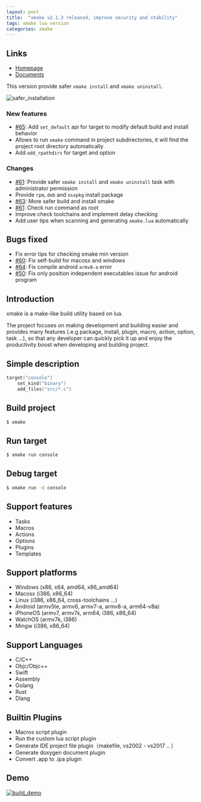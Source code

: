 ```yaml
---
layout: post
title:  "xmake v2.1.3 released, improve security and stability"
tags: xmake lua version 
categories: xmake
---
```


## Links

* [Homepage](http://www.xmake.io/)
* [Documents](http://www.xmake.io/#home)

This version provide safer `xmake install` and `xmake uninstall`.

![safer_installation](/static/img/xmake/safer_installation.png)

### New features

* [#65](https://github.com/xmake-io/xmake/pull/65): Add `set_default` api for target to modify default build and install behavior
* Allows to run `xmake` command in project subdirectories, it will find the project root directory automatically
* Add `add_rpathdirs` for target and option

### Changes

* [#61](https://github.com/xmake-io/xmake/pull/61): Provide safer `xmake install` and `xmake uninstall` task with administrator permission
* Provide `rpm`, `deb` and `osxpkg` install package
* [#63](https://github.com/xmake-io/xmake/pull/63): More safer build and install xmake
* [#61](https://github.com/xmake-io/xmake/pull/61): Check run command as root
* Improve check toolchains and implement delay checking
* Add user tips when scanning and generating `xmake.lua` automatically

## Bugs fixed

* Fix error tips for checking xmake min version
* [#60](https://github.com/xmake-io/xmake/issues/60): Fix self-build for macosx and windows
* [#64](https://github.com/xmake-io/xmake/issues/64): Fix compile android `armv8-a` error
* [#50](https://github.com/xmake-io/xmake/issues/50): Fix only position independent executables issue for android program








## Introduction 

xmake is a make-like build utility based on lua. 

The project focuses on making development and building easier and provides many features (.e.g package, install, plugin, macro, action, option, task ...), 
so that any developer can quickly pick it up and enjoy the productivity boost when developing and building project.

## Simple description

```lua
target("console")
    set_kind("binary")
    add_files("src/*.c") 
```

## Build project

```bash
$ xmake
```

## Run target

```bash
$ xmake run console
```

## Debug target

```bash
$ xmake run -d console
```

## Support features

* Tasks
* Macros
* Actions
* Options
* Plugins
* Templates

## Support platforms

* Windows (x86, x64, amd64, x86_amd64)
* Macosx (i386, x86_64)
* Linux (i386, x86_64, cross-toolchains ...)
* Android (armv5te, armv6, armv7-a, armv8-a, arm64-v8a)
* iPhoneOS (armv7, armv7s, arm64, i386, x86_64)
* WatchOS (armv7k, i386)
* Mingw (i386, x86_64)

## Support Languages

* C/C++
* Objc/Objc++
* Swift
* Assembly
* Golang
* Rust
* Dlang

## Builtin Plugins

* Macros script plugin
* Run the custom lua script plugin
* Generate IDE project file plugin（makefile, vs2002 - vs2017 .. ）
* Generate doxygen document plugin
* Convert .app to .ipa plugin

## Demo

[![build_demo](/static/img/xmake/build_demo.gif)](https://github.com/xmake-io/xmake)


